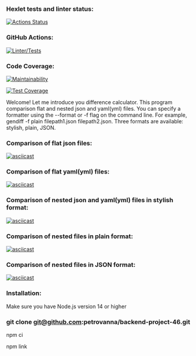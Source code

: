 ### Hexlet tests and linter status:
[![Actions Status](https://github.com/petrovanna/backend-project-46/workflows/hexlet-check/badge.svg)](https://github.com/petrovanna/backend-project-46/actions)

### GitHub Actions:
[![Linter/Tests](https://github.com/petrovanna/backend-project-46/workflows/Linter/Tests/badge.svg)](https://github.com/petrovanna/backend-project-46/actions/workflows/lint.yml)

### Code Coverage:
[![Maintainability](https://api.codeclimate.com/v1/badges/0995670fc75577b98ce4/maintainability)](https://codeclimate.com/github/petrovanna/backend-project-46/maintainability)

[![Test Coverage](https://api.codeclimate.com/v1/badges/0995670fc75577b98ce4/test_coverage)](https://codeclimate.com/github/petrovanna/backend-project-46/test_coverage)

Welcome! Let me introduce you difference calculator. This program comparison flat and nested json and yaml(yml) files. You can specify a formatter using the --format or -f flag on the command line. For example, gendiff -f plain filepath1.json filepath2.json. Three formats are available: stylish, plain, JSON.

### Comparison of flat json files:
[![asciicast](https://asciinema.org/a/JuDeFNIdKd12RvVfndHvMB23f.svg)](https://asciinema.org/a/JuDeFNIdKd12RvVfndHvMB23f)

### Comparison of flat yaml(yml) files:
[![asciicast](https://asciinema.org/a/tmFa2Ix71uSDeCVmmDch1g3hB.svg)](https://asciinema.org/a/tmFa2Ix71uSDeCVmmDch1g3hB)

### Comparison of nested json and yaml(yml) files in stylish format:
[![asciicast](https://asciinema.org/a/ZvksrZos71kXiCKfPZ7OlKnMn.svg)](https://asciinema.org/a/ZvksrZos71kXiCKfPZ7OlKnMn)

### Comparison of nested files in plain format:
[![asciicast](https://asciinema.org/a/hzShAmymsvovVmITrSvQfWB5b.svg)](https://asciinema.org/a/hzShAmymsvovVmITrSvQfWB5b)

### Comparison of nested files in JSON format:
[![asciicast](https://asciinema.org/a/Kyu8XGgQS4xiOG0uhvnlNlfvV.svg)](https://asciinema.org/a/Kyu8XGgQS4xiOG0uhvnlNlfvV)

### Installation:
Make sure you have Node.js version 14 or higher

### git clone git@github.com:petrovanna/backend-project-46.git

npm ci

npm link